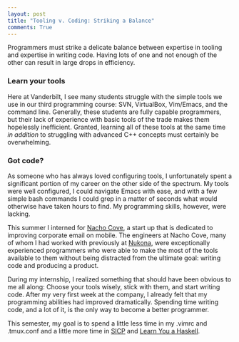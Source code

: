 ```yaml
---
layout: post
title: "Tooling v. Coding: Striking a Balance"
comments: True
---
```


Programmers must strike a delicate balance between expertise in tooling and expertise in writing code. Having lots of one and not enough of the other can result in large drops in efficiency. 

### Learn your tools

Here at Vanderbilt, I see many students struggle with the simple tools we use in our third programming course: SVN, VirtualBox, Vim/Emacs, and the command line. Generally, these students are fully capable programmers, but their lack of experience with basic tools of the trade makes them hopelessly inefficient. Granted, learning all of these tools at the same time _in addition_ to struggling with advanced C++ concepts must certainly be overwhelming. 

### Got code?

As someone who has always loved configuring tools, I unfortunately spent a significant portion of my career on the other side of the spectrum. My tools were well configured, I could navigate Emacs with ease, and with a few simple bash commands I could grep in a matter of seconds what would otherwise have taken hours to find. My programming skills, however, were lacking.

This summer I interned for [Nacho Cove](http://nachocove.com/), a start up that is dedicated to improving corporate email on mobile. The engineers at Nacho Cove, many of whom I had worked with previously at [Nukona](http://www.symantec.com/page.jsp?id=nukona&header=0&depthpath=0), were exceptionally experienced programmers who were able to make the most of the tools available to them without being distracted from the ultimate goal: writing code and producing a product.

During my internship, I realized something that should have been obvious to me all along: Choose your tools wisely, stick with them, and start writing code. After my very first week at the company, I already felt that my programming abilities had improved dramatically. Spending time writing code, and a lot of it, is the only way to become a better programmer. 

This semester, my goal is to spend a little less time in my .vimrc and .tmux.conf and a little more time in [SICP](http://mitpress.mit.edu/sicp/) and [Learn You a Haskell](http://learnyouahaskell.com/).
